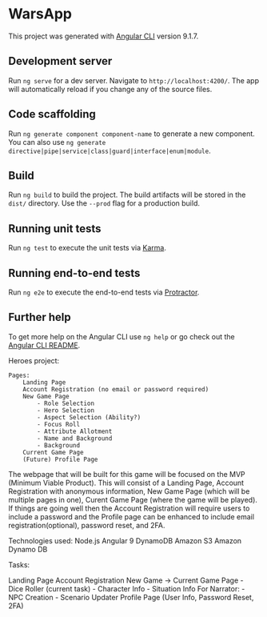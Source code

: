 # WarsApp

This project was generated with [Angular CLI](https://github.com/angular/angular-cli) version 9.1.7.

## Development server

Run `ng serve` for a dev server. Navigate to `http://localhost:4200/`. The app will automatically reload if you change any of the source files.

## Code scaffolding

Run `ng generate component component-name` to generate a new component. You can also use `ng generate directive|pipe|service|class|guard|interface|enum|module`.

## Build

Run `ng build` to build the project. The build artifacts will be stored in the `dist/` directory. Use the `--prod` flag for a production build.

## Running unit tests

Run `ng test` to execute the unit tests via [Karma](https://karma-runner.github.io).

## Running end-to-end tests

Run `ng e2e` to execute the end-to-end tests via [Protractor](http://www.protractortest.org/).

## Further help

To get more help on the Angular CLI use `ng help` or go check out the [Angular CLI README](https://github.com/angular/angular-cli/blob/master/README.md).



Heroes project:

	Pages:
		Landing Page
		Account Registration (no email or password required)
		New Game Page
			- Role Selection
			- Hero Selection
			- Aspect Selection (Ability?)
			- Focus Roll
			- Attribute Allotment
			- Name and Background
			- Background
		Current Game Page
		(Future) Profile Page
		

The webpage that will be built for this game will be focused on the MVP (Minimum Viable Product). 
This will consist of a Landing Page, Account Registration with anonymous information, New Game Page (which will be multiple pages in one), Curent Game Page (where the game will be played).
If things are going well then the Account Registration will require users to include a password and the Profile page can be enhanced to include email registration(optional), password reset, and 2FA.

Technologies used:
Node.js
Angular 9
DynamoDB
Amazon S3
Amazon Dynamo DB

Tasks:

Landing Page
Account Registration
New Game
-> Current Game Page
    - Dice Roller (current task)
    - Character Info
    - Situation Info
    For Narrator:
    - NPC Creation
    - Scenario Updater
Profile Page (User Info, Password Reset, 2FA)
